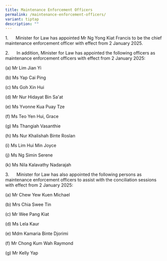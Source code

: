 ```yaml
---
title: Maintenance Enforcement Officers
permalink: /maintenance-enforcement-officers/
variant: tiptap
description: ""
---
```

<p>1.&nbsp;&nbsp;&nbsp;&nbsp;&nbsp; Minister for Law has appointed Mr Ng
Yong Kiat Francis to be the chief maintenance enforcement officer with
effect from 2 January 2025.</p>
<p></p>
<p>2.&nbsp;&nbsp;&nbsp;&nbsp;&nbsp; In addition, Minister for Law has appointed
the following officers as maintenance enforcement officers with effect
from 2 January 2025:</p>
<p></p>
<p>(a) Mr Lim Jian Yi</p>
<p>(b) Ms Yap Cai Ping</p>
<p>(c) Ms Goh Xin Hui</p>
<p>(d) Mr Nur Hidayat Bin Sa'at</p>
<p>(e) Ms Yvonne Kua Puay Tze</p>
<p>(f) Ms Teo Yen Hui, Grace</p>
<p>(g) Ms Thangiah Vasanthie</p>
<p>(h) Ms Nur Khalishah Binte Roslan</p>
<p>(i) Ms Lim Hui Min Joyce</p>
<p>(j) Ms Ng Simin Serene</p>
<p>(k) Ms Nila Kalavathy Nadarajah</p>
<p></p>
<p>3.&nbsp;&nbsp;&nbsp;&nbsp;&nbsp; Minister for Law has also appointed the
following persons as maintenance enforcement officers to assist with the
conciliation sessions with effect from 2 January 2025:</p>
<p></p>
<p>(a) Mr Chew Yew Kuen Michael</p>
<p>(b) Mrs Chia Swee Tin</p>
<p>(c) Mr Wee Pang Kiat</p>
<p>(d) Ms Lela Kaur</p>
<p>(e) Mdm Kamaria Binte Djorimi</p>
<p>(f) Mr Chong Kum Wah Raymond</p>
<p>(g) Mr Kelly Yap</p>
<p></p>